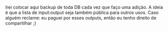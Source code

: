 Irei colocar aqui backup de toda DB cada vez que faço uma adição. A ideia é que a lista de input:output seja também pública para outros usos.
Caso alguém reclame: eu paguei por esses outputs, então eu tenho direito de compartilhar ;)
